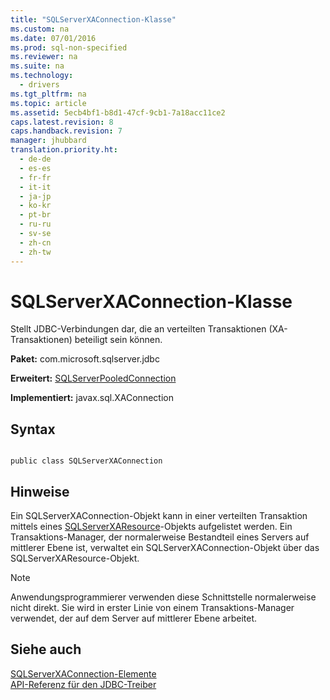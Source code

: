 ```yaml
---
title: "SQLServerXAConnection-Klasse"
ms.custom: na
ms.date: 07/01/2016
ms.prod: sql-non-specified
ms.reviewer: na
ms.suite: na
ms.technology: 
  - drivers
ms.tgt_pltfrm: na
ms.topic: article
ms.assetid: 5ecb4bf1-b8d1-47cf-9cb1-7a18acc11ce2
caps.latest.revision: 8
caps.handback.revision: 7
manager: jhubbard
translation.priority.ht: 
  - de-de
  - es-es
  - fr-fr
  - it-it
  - ja-jp
  - ko-kr
  - pt-br
  - ru-ru
  - sv-se
  - zh-cn
  - zh-tw
---
```

# SQLServerXAConnection-Klasse
  Stellt JDBC\-Verbindungen dar, die an verteilten Transaktionen \(XA\-Transaktionen\) beteiligt sein können.  
  
 **Paket:** com.microsoft.sqlserver.jdbc  
  
 **Erweitert:** [SQLServerPooledConnection](../content/SQLServerPooledConnection-Class.md)  
  
 **Implementiert:** javax.sql.XAConnection  
  
## Syntax  
  
```  
  
public class SQLServerXAConnection  
```  
  
## Hinweise  
 Ein SQLServerXAConnection\-Objekt kann in einer verteilten Transaktion mittels eines [SQLServerXAResource](../content/SQLServerXAResource-Class.md)\-Objekts aufgelistet werden. Ein Transaktions\-Manager, der normalerweise Bestandteil eines Servers auf mittlerer Ebene ist, verwaltet ein SQLServerXAConnection\-Objekt über das SQLServerXAResource\-Objekt.  
  
> [!NOTE]  
>  Anwendungsprogrammierer verwenden diese Schnittstelle normalerweise nicht direkt. Sie wird in erster Linie von einem Transaktions\-Manager verwendet, der auf dem Server auf mittlerer Ebene arbeitet.  
  
## Siehe auch  
 [SQLServerXAConnection-Elemente](../content/SQLServerXAConnection-Members.md)   
 [API-Referenz für den JDBC-Treiber](../content/JDBC-Driver-API-Reference.md)  
  
  